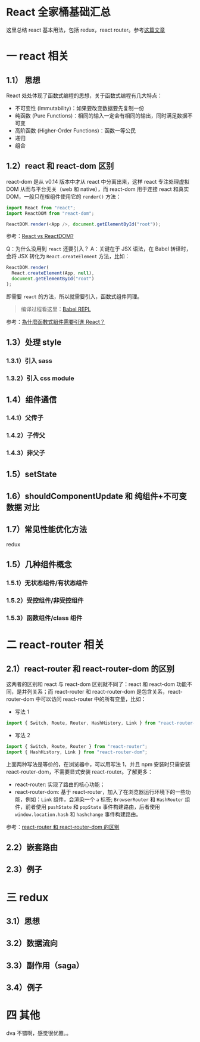 # React 全家桶基础汇总

这里总结 react 基本用法，包括 redux，react router。参考[这篇文章](https://juejin.im/post/5cf0733de51d4510803ce34e)

# 一 react 相关

## 1.1） 思想

React 处处体现了函数式编程的思想，关于函数式编程有几大特点：

- 不可变性 (Immutability)：如果要改变数据要先复制一份
- 纯函数 (Pure Functions)：相同的输入一定会有相同的输出，同时满足数据不可变
- 高阶函数 (Higher-Order Functions)：函数一等公民
- 递归
- 组合

## 1.2）react 和 react-dom 区别

react-dom 是从 v0.14 版本中才从 react 中分离出来，这样 react 专注处理虚拟 DOM 从而与平台无关（web 和 native），而 react-dom 用于连接 react 和真实 DOM，一般只在根组件使用它的 `render()` 方法：


```js
import React from "react";
import ReactDOM from "react-dom";

ReactDOM.render(<App />, document.getElementById("root"));
```

参考：[React vs ReactDOM?](https://stackoverflow.com/questions/34114350/react-vs-reactdom)

Q：为什么没用到 `react` 还要引入？
A：关键在于 JSX 语法，在 Babel 转译时，会将 JSX 转化为 `React.createElement` 方法，比如：

```js
ReactDOM.render(
  React.createElement(App, null),
  document.getElementById("root")
);
```

即需要 `react` 的方法，所以就需要引入，函数式组件同理。

> 编译过程看这里：[Babel REPL](https://babeljs.io/repl#?babili=false&browsers=&build=&builtIns=false&spec=false&loose=false&code_lz=EoUwhgxgLgIg8gWQHQCcQDsAmIUAoA8AggA7EAEA9AHwA0ZmA9hAK4C2GUSA5iFAKIAbEO3RQAQgE8AkplwByFAwZQ5ASlUBuIA&debug=false&forceAllTransforms=false&shippedProposals=false&circleciRepo=&evaluate=false&fileSize=false&timeTravel=true&sourceType=module&lineWrap=true&presets=react&prettier=false&targets=&version=7.3.3&externalPlugins=)

参考：[為什麼函數式組件需要引進 React？](https://calpa.me/why-import-react-from-react-in-a-functional-component)

## 1.3）处理 style

### 1.3.1）引入 sass

### 1.3.2）引入 css module

## 1.4）组件通信

### 1.4.1）父传子

### 1.4.2）子传父

### 1.4.3）非父子

## 1.5）setState

## 1.6）shouldComponentUpdate 和 纯组件+不可变数据 对比

## 1.7）常见性能优化方法

redux

## 1.5）几种组件概念

### 1.5.1）无状态组件/有状态组件

### 1.5.2）受控组件/非受控组件

### 1.5.3）函数组件/class 组件

# 二 react-router 相关

## 2.1）react-router 和 react-router-dom 的区别

这两者的区别和 react 与 react-dom 区别就不同了：react 和 react-dom 功能不同，是并列关系；而 react-router 和 react-router-dom 是包含关系，react-router-dom 中可以访问 react-router 中的所有变量，比如：

- 写法 1

```js
import { Switch, Route, Router, HashHistory, Link } from "react-router-dom";
```

- 写法 2

```js
import { Switch, Route, Router } from "react-router";
import { HashHistory, Link } from "react-router-dom";
```

上面两种写法是等价的，在浏览器中，可以用写法 1，并且 npm 安装时只需安装 react-router-dom，不需要显式安装 react-router。了解更多：

- react-router: 实现了路由的核心功能；
- react-router-dom: 基于 react-router，加入了在浏览器运行环境下的一些功能，例如：`Link` 组件，会渲染一个 `a` 标签; `BrowserRouter` 和 `HashRouter` 组件，前者使用 `pushState` 和 `popState` 事件构建路由，后者使用 `window.location.hash` 和 `hashchange` 事件构建路由。

参考：[react-router 和 react-router-dom 的区别](https://github.com/mrdulin/blog/issues/42)

## 2.2）嵌套路由

## 2.3）例子

# 三 redux

## 3.1）思想

## 3.2）数据流向

## 3.3）副作用（saga）

## 3.4）例子

# 四 其他

dva 不错啊，感觉很优雅。。
